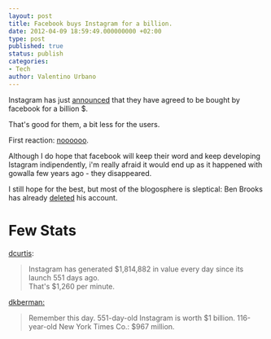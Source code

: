 ```yaml
---
layout: post
title: Facebook buys Instagram for a billion.
date: 2012-04-09 18:59:49.000000000 +02:00
type: post
published: true
status: publish
categories:
- Tech
author: Valentino Urbano 
---
```


Instagram has just [announced][0] that they have agreed to be bought by facebook for a billion $.

That's good for them, a bit less for the users.

First reaction: [noooooo][1].

Although I do hope that facebook will keep their word and keep developing Istagram indipendently, i'm really afraid it would end up as it happened with gowalla few years ago - they disappeared.

I still hope for the best, but most of the blogosphere is sleptical: Ben Brooks has already [deleted][2] his account.

# Few Stats

[dcurtis][3]:

> Instagram has generated $1,814,882 in value every day since its launch 551 days ago.  
> That's $1,260 per minute.

[dkberman:][4]

> Remember this day. 551-day-old Instagram is worth $1 billion. 116-year-old New York Times Co.: $967 million.



[0]: http://bit.ly/Hslpv2
[1]: http://nooooooooooooooo.com/
[2]: https://twitter.com/BenjaminBrooks/statuses/189405861884592128
[3]: https://twitter.com/dcurtis/statuses/189403177739759618
[4]: https://twitter.com/dkberman/statuses/189411521342881792